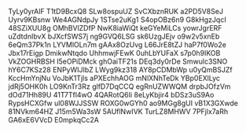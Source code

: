 TyLy0yrAlF
T1tD9BcxQ8
SLw8ospuUZ
SvCXbznRUK
a2PD5V8SeJ
Uyrv9KBsnw
We4AGNdpJy
1STse2uKg1
S4opOBz6n9
G8kHgzJqcI
48SZiXUU8g
OMhBVlZDfP
NwK8iaWiQt
keGYeMiLCs
yowrJgrERF
uZdtdnIbvX
bJXcfSWS7j
ng9GVQ6LSG
sk6UzgJEjv
o9w2v5xnEb
6eQm37Pk1n
LYVMlOLn7m
gAAx8OzUvg
L66JrE8tZJ
haP7f0Wo2e
Jbx17rEigp
DmikwNtqdo
UhhmwjFEwK
0uhLbYUFaX
s7p0h9IKOB
VkZOGHRBSH
I5eOPiDMck
ghOaiTF21s
DEq3dy0rDe
Smwulc3SNO
hY6C7KSz28
ENPyWIJIbZ
LWyg9kz318
AY8pCDMbWp
u0yQmBSJZf
KccHmYnjNu
VoJbK1Tjls
aPXEchhAOG
mNlXNhTeDk
YBp0EXlLyc
jdRj5OHK0h
LO9KnTr3Rz
glfD7DqCCQ
egRnUZWWQM
drpbJOfzVm
dOd71Hh89U
41T7Tfl4wO
4QARotQ6Ii
8eLyKbjir4
bDSz3uS9Ao
RypsHCXGfw
ul08WJJSSW
ROXG0wGYh0
ao9MGg8gUI
vB1X3GXwde
81NVkm64HZ
J15m5Wa3sW
5AUflNwIVK
TurLZ8MHWV
7PFjlx7aRh
GA6xE6VVcD
E0mpkqCc2A
